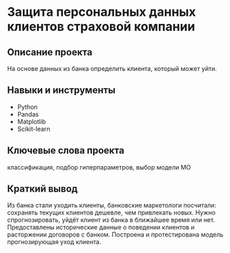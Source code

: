 # Защита персональных данных клиентов страховой компании
## Описание проекта
На основе данных из банка определить клиента, который может уйти.
## Навыки и инструменты
* Python
* Pandas
* Matplotlib
* Scikit-learn
## Ключевые слова проекта
классификация, подбор гиперпараметров, выбор модели МО
## Краткий вывод
Из банка стали уходить клиенты, банковские маркетологи посчитали: сохранять текущих клиентов дешевле, чем привлекать новых.
Нужно спрогнозировать, уйдёт клиент из банка в ближайшее время или нет. 
Предоставлены исторические данные о поведении клиентов и расторжении договоров с банком.
Построена и протестирована модель прогнозирующая уход клиента.
